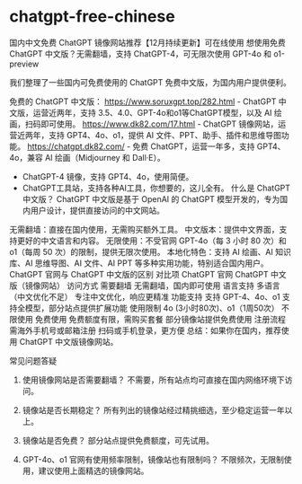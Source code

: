 # chatgpt-free-chinese
国内中文免费 ChatGPT 镜像网站推荐【12月持续更新】可在线使用
想使用免费 ChatGPT 中文版？无需翻墙，支持 ChatGPT-4，可无限次使用 GPT-4o 和 o1-preview

我们整理了一些国内可免费使用的 ChatGPT 免费中文版，为国内用户提供便利。

免费的 ChatGPT 中文版：
https://www.soruxgpt.top/282.html  - ChatGPT 中文版，运营近两年，支持 3.5、4.0、GPT-4o和o1等ChatGPT模型，以及 AI 绘画，扫码即可使用。
https://www.dk82.com/17.html - ChatGPT 镜像网站，运营近两年，支持 GPT4、4o、o1，提供 AI 文件、PPT、助手、插件和思维导图功能。
https://chatgpt.dk82.com/ - 免费 ChatGPT，运营一年多，支持 GPT4、4o，兼容 AI 绘画（Midjourney 和 Dall·E）。
 - ChatGPT-4 镜像，支持 GPT4、4o，使用简便。
 - ChatGPT工具站，支持各种AI工具，你想要的，这儿全有。
什么是 ChatGPT 中文版？
ChatGPT 中文版是基于 OpenAI 的 ChatGPT 模型开发的，专为国内用户设计，提供直接访问的中文网站。

无需翻墙：直接在国内使用，无需购买额外工具。
中文版本：提供中文界面，支持更好的中文语言和内容。
无限使用：不受官网 GPT-4o（每 3 小时 80 次）和 o1（每周 50 次）的限制，提供无限次使用。
本地化特色：支持 AI 绘画、AI 知识库、AI 思维导图、AI 文件、AI PPT 等多种实用功能，特别适合国内用户。
ChatGPT 官网与 ChatGPT 中文版的区别
对比项	ChatGPT 官网	ChatGPT 中文版（镜像网站）
访问方式	需要翻墙	无需翻墙，国内即可使用
语言支持	多语言（中文优化不足）	专注中文优化，响应更精准
功能支持	支持 GPT-4、4o、o1	支持全模型，部分站点提供扩展功能
使用限制	4o (3小时80次)、o1（1周50次）	不限使用
免费使用	免费额度有限，需购买套餐	部分镜像站提供免费使用
注册流程	需海外手机号或邮箱注册	扫码或手机登录，更方便
总结：如果你在国内，推荐使用 ChatGPT 中文版镜像网站。

常见问题答疑
1. 使用镜像网站是否需要翻墙？
不需要，所有站点均可直接在国内网络环境下访问。

2. 镜像站是否长期稳定？
所有列出的镜像站经过精挑细选，至少稳定运营一年以上。

3. 镜像站是否免费？
部分站点提供免费额度，可先试用。

4. GPT-4o、o1 官网有使用频率限制，镜像站也有限制吗？
不限频次，无限制使用，建议使用上面精选的镜像网站。
